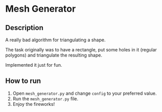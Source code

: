 # Mesh Generator

## Description

A really bad algorithm for triangulating a shape.

The task originally was to have a rectangle, put some holes in it (regular polygons) and triangulate the resulting shape.

Implemented it just for fun.

## How to run

1. Open `mesh_generator.py` and change `config` to your preferred value.
2. Run the `mesh_generator.py` file.
3. Enjoy the fireworks!
